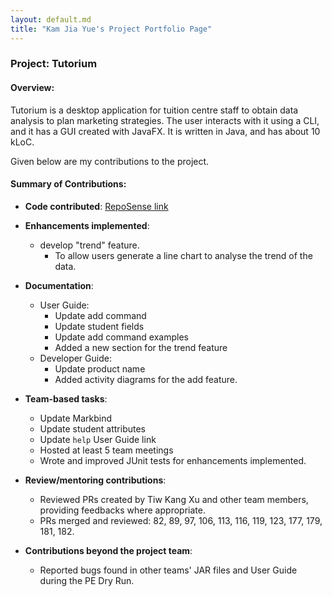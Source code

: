 ```yaml
---
layout: default.md
title: "Kam Jia Yue's Project Portfolio Page"
---
```


### Project: Tutorium

#### Overview:
Tutorium is a desktop application for tuition centre staff to obtain data analysis to plan marketing strategies. The user interacts with it using a CLI, and it has a GUI created with JavaFX. It is written in Java, and has about 10 kLoC.

Given below are my contributions to the project.

#### Summary of Contributions:

* **Code contributed**: [RepoSense link](https://nus-cs2103-ay2324s1.github.io/tp-dashboard/?search=kamjiayue&breakdown=true)

* **Enhancements implemented**:
    * develop "trend" feature.
        * To allow users generate a line chart to analyse the trend of the data.

* **Documentation**:
    * User Guide:
        * Update add command
        * Update student fields
        * Update add command examples
        * Added a new section for the trend feature
    * Developer Guide:
        * Update product name
        * Added activity diagrams for the add feature.

* **Team-based tasks**:
    * Update Markbind
    * Update student attributes
    * Update `help` User Guide link
    * Hosted at least 5 team meetings
    * Wrote and improved JUnit tests for enhancements implemented.

* **Review/mentoring contributions**:
    * Reviewed PRs created by Tiw Kang Xu and other team members, providing feedbacks where appropriate.
    * PRs merged and reviewed: 82, 89, 97, 106, 113, 116, 119, 123, 177, 179, 181, 182.

* **Contributions beyond the project team**:
    * Reported bugs found in other teams' JAR files and User Guide during the PE Dry Run.
